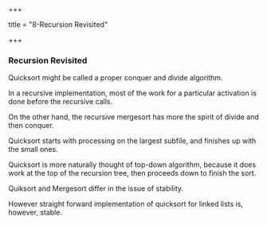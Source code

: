 +++

title = "8-Recursion Revisited"

+++

### Recursion Revisited

Quicksort might be called a proper conquer and divide algorithm.

In a recursive implementation, most of the work for a particular activation is done before the recursive calls.

On the other hand, the recursive mergesort has more the spirit of divide and then conquer.

Quicksort starts with processing on the largest subfile, and finishes up with the small ones.

Quicksort is more naturally thought of top-down algorithm, because it does work at the top of the recursion tree, then proceeds down to finish the sort.

Quiksort and Mergesort differ in the issue of stability.

However straight forward implementation of quicksort for linked lists is, however, stable.